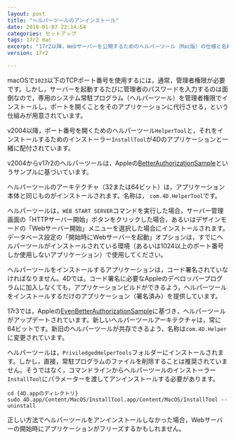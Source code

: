 ```yaml
---
layout: post
title: "ヘルパーツールのアンインストール"
date: 2019-01-07 22:14:54
categories: セットアップ
tags: 17r2 mac
excerpt: "17r2以降，Webサーバーを公開するためのヘルパーツール（Mac版）の仕様と名称が変更されています。ヘルパーツールが正しい方法でアンインストールされていない場合，Webサーバーの公開で競合が発生するかもしれません。"
version: 17r2

---
```


macOSで``1023``以下のTCPポート番号を使用するには，通常，管理者権限が必要です。しかし，サーバーを起動するたびに管理者のパスワードを入力するのは面倒なので，専用のシステム常駐プログラム（ヘルパーツール）を管理者権限でインストールし，ポートを開くことをそのアプリケーションに代行させる，という仕組みが用意されています。

v2004以降，ポート番号を開くためのヘルパーツール``HelperTool``と，それをインストールするためのインストーラー``InstallTool``が4Dのアプリケーションと一緒に配付されています。

v2004からv17r2のヘルパーツールは，Appleの[BetterAuthorizationSample](https://developer.apple.com/legacy/library/samplecode/BetterAuthorizationSample/Introduction/Intro.html)というサンプルに基づいています。

ヘルパーツールのアーキテクチャ（32または64ビット）は，アプリケーション本体と同じものがインストールされます。名称は， ``com.4D.HelperTool``です。

ヘルパーツールは，``WEB START SERVER``コマンドを実行した場合，サーバー管理画面の「HTTPサーバー開始」ボタンをクリックした場合，あるいはデザインモードの「Webサーバー開始」メニューを選択した場合にインストールされます。データベース設定の「開始時にWebサーバーを起動」オプションは，すでにヘルパーツールがインストールされている環境（あるいは1024以上のポート番号しか使用しないアプリケーション）で使用してください。

ヘルパーツールをインストールするアプリケーションは，コード署名されていなければなりません。4Dでは，コード署名に必要なAppleのデベロッパープログラムに加入しなくても，アプリケーションビルドができるよう，ヘルパーツールをインストールするだけのアプリケーション（署名済み）を提供しています。

17r3では，Appleの[EvenBetterAuthorizationSample](https://developer.apple.com/library/content/samplecode/EvenBetterAuthorizationSample/Introduction/Intro.html)に基づき，ヘルパーツールがアップデートされています。新しいヘルパーツールアーキテクチャは，常に64ビットです。新旧のヘルパーツールが共存できるよう，名称は``com.4D.Helper``に変更されています。

ヘルパーツールは，``PriviledgedHelperTools``フォルダーにインストールされます。しかし，直接，常駐プログラムのファイルを削除することは推奨されていません。そうではなく，コマンドラインからヘルパーツールのインストーラー``InstallTool``にパラメーターを渡してアンインストールする必要があります。

```
cd {4D.appのディレクトリ}
sudo 4D.app/Content/MacOS/InstallTool.app/Content/MacOS/InstallTool --uninstall
```

正しい方法でヘルパーツールをアンインストールしなかった場合，Webサーバーの開始時にアプリケーションがフリーズするかもしれません。
